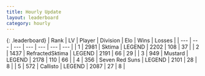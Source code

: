 ```yaml
---
title: Hourly Update
layout: leaderboard
category: hourly
---
```


{: .leaderboard}
| Rank | LV | Player | Division | Elo | Wins | Losses |
| --- | --- | --- | --- | --- | --- | --- |
| <span data-change="0">1</span> | 2981 | <span title="ID: 353063">Sktima</span> | LEGEND | <span data-change="0">2202</span> | <span data-change="0">108</span> | <span data-change="0">37</span> |
| <span data-change="0">2</span> | 1437 | <span title="ID: 402846">RefractedSktima</span> | LEGEND | <span data-change="0">2191</span> | <span data-change="0">66</span> | <span data-change="0">29</span> |
| <span data-change="0">3</span> | 949 | <span title="ID: 611082">Mustard</span> | LEGEND | <span data-change="0">2178</span> | <span data-change="0">110</span> | <span data-change="0">66</span> |
| <span data-change="0">4</span> | 356 | <span title="ID: 670324">Seven Red Suns</span> | LEGEND | <span data-change="0">2101</span> | <span data-change="0">28</span> | <span data-change="0">8</span> |
| <span data-change="0">5</span> | 572 | <span title="ID: 619928">Callisto</span> | LEGEND | <span data-change="0">2087</span> | <span data-change="0">27</span> | <span data-change="0">8</span> |